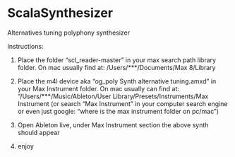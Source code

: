 # ScalaSynthesizer
Alternatives tuning polyphony synthesizer 

Instructions: 
1. Place the folder “scl_reader-master” in your max search path library folder. On mac usually find at: /Users/***/Documents/Max 8/Library


2. Place the m4l device aka “og_poly Synth alternative tuning.amxd” in your Max Instrument folder.
On mac usually can find at: “/Users/***/Music/Ableton/User Library/Presets/Instruments/Max Instrument
(or search “Max Instrument” in your computer search engine or even just google: “where is the max instrument folder on pc/mac”)

3. Open Ableton live, under Max Instrument section the above synth should appear

4. enjoy





